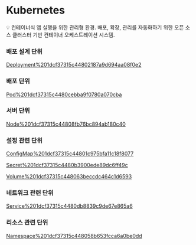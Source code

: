 # Kubernetes

<aside>
💡 컨테이너식 앱 실행을 위한 관리형 환경.
배포, 확장, 관리를 자동화하기 위한 오픈 소스 클러스터 기반 컨테이너 오케스트레이션 시스템.

</aside>

### 배포 설계 단위

[Deployment%201dcf37315c44802187a9d694aa08f0e2](Deployment%201dcf37315c44802187a9d694aa08f0e2)

### 배포 단위

[Pod%201dcf37315c4480cebba9f0780a070cba](Pod%201dcf37315c4480cebba9f0780a070cba)

### 서버 단위

[Node%201dcf37315c44808fb76bc894ab180c40](Node%201dcf37315c44808fb76bc894ab180c40)

### 설정 관련 단위

[ConfigMap%201dcf37315c44801c975bfa11c18f8077](ConfigMap%201dcf37315c44801c975bfa11c18f8077)

[Secret%201dcf37315c4480b3900ede89dc6ff49c](Secret%201dcf37315c4480b3900ede89dc6ff49c)

[Volume%201dcf37315c448063beccdc464c1d6593](Volume%201dcf37315c448063beccdc464c1d6593)

### 네트워크 관련 단위

[Service%201dcf37315c4480db8839c9de67e865a6](Service%201dcf37315c4480db8839c9de67e865a6)

### 리소스 관련 단위

[Namespace%201dcf37315c448058b653fcca6a0be0dd](Namespace%201dcf37315c448058b653fcca6a0be0dd)